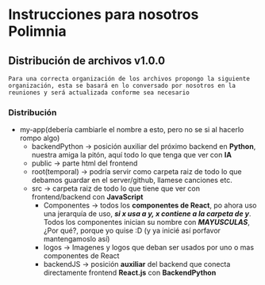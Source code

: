# Instrucciones para nosotros Polimnia

## Distribución de archivos v1.0.0
    Para una correcta organización de los archivos propongo la siguiente organización, esta se basará en lo conversado por nosotros en la reuniones y será actualizada conforme sea necesario

### Distribución
- my-app(debería cambiarle el nombre a esto, pero no se si al hacerlo rompo algo)
    - backendPython -> posición auxiliar del próximo backend en **Python**, nuestra amiga la pitón, aquí todo lo que tenga que ver con **IA**
    - public -> parte html del frontend
    - root(temporal) -> podría servir como carpeta raiz de todo lo que debamos guardar en el server/github, llamese canciones etc.
    - src -> carpeta raiz de todo lo que tiene que ver con frontend/backend con **JavaScript**
        - Componentes -> todos los **componentes de React**, po ahora uso una jerarquía de uso, ***si x usa a y, x contiene a la carpeta de y***.
        Todos los componentes inician su nombre con ***MAYUSCULAS***, ¿Por qué?, porque yo quise :D (y ya inicié así porfavor mantengamoslo así)
        - logos -> Imagenes y logos que deban ser usados por uno o mas componentes de React
        - backendJS -> posición **auxiliar** del backend que conecta directamente frontend **React.js** con **BackendPython**
